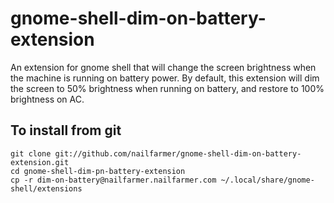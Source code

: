 # gnome-shell-dim-on-battery-extension
An extension for gnome shell that will change the screen brightness when the machine is running on battery power.  By
default, this extension will dim the screen to 50% brightness when running on battery, and restore to 100% brightness
on AC.

## To install from git
    git clone git://github.com/nailfarmer/gnome-shell-dim-on-battery-extension.git
    cd gnome-shell-dim-pn-battery-extension
    cp -r dim-on-battery@nailfarmer.nailfarmer.com ~/.local/share/gnome-shell/extensions
